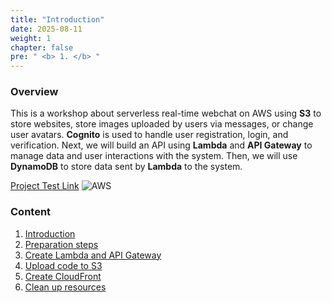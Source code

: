 ```yaml
---
title: "Introduction"
date: 2025-08-11
weight: 1 
chapter: false
pre: " <b> 1. </b> "
---
```


### Overview

This is a workshop about serverless real-time webchat on AWS using **S3** to store websites, store images uploaded by users via messages, or change user avatars. **Cognito** is used to handle user registration, login, and verification.
 Next, we will build an API using **Lambda** and **API Gateway** to manage data and user interactions with the system. Then, we will use **DynamoDB** to store data sent by **Lambda** to the system.

[Project Test Link](http://chatapp-web.s3-website-ap-southeast-1.amazonaws.com/)
![AWS](/images/aws.png) 
### Content

1. [Introduction](1-introduce/)
2. [Preparation steps](2-Prerequisites/)
 3. [Create Lambda and API Gateway](3-Lambda-API/)
 4. [Upload code to S3](4-s3/)
 5. [Create CloudFront](5-CloudFront/)
 6. [Clean up resources](6-cleanup/)